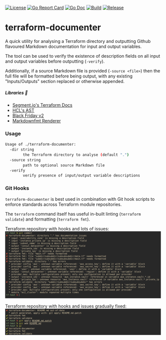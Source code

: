 [![License](https://img.shields.io/badge/license-BSD-brightgreen.svg?style=flat-square)](/LICENSE)
[![Go Report Card](https://goreportcard.com/badge/github.com/martinbaillie/terraform-documenter?style=flat-square)](https://goreportcard.com/report/github.com/martinbaillie/terraform-documenter)
[![Go Doc](https://img.shields.io/badge/godoc-reference-blue.svg?style=flat-square)](http://godoc.org/github.com/martinbaillie/terraform-documenter)
[![Build](https://img.shields.io/travis/martinbaillie/terraform-documenter/master.svg?style=flat-square)](https://travis-ci.org/martinbaillie/terraform-documenter)
[![Release](https://img.shields.io/github/release/martinbaillie/terraform-documenter.svg?style=flat-square)](https://github.com/martinbaillie/terraform-documenter/releases/latest)

# terraform-documenter

A quick utility for analysing a Terraform directory and outputting Github flavoured Markdown documentation for input and output variables.

The tool can be used to verify the existence of description fields on all input and output variables before outputting (`-verify`).

Additionally, if a source Markdown file is provided (`-source <file>`) then the full file will be formatted before being output, with any existing "Inputs/Outputs" section replaced or otherwise appended.

##### Libraries :clap:
- [Segment.io's Terraform Docs](https://godoc.org/github.com/segmentio/terraform-docs)
- [HCL's AST](https://godoc.org/github.com/hashicorp/hcl/hcl/ast)
- [Black Friday v2](https://godoc.org/gopkg.in/russross/blackfriday.v2)
- [Markdownfmt Renderer](https://godoc.org/github.com/jsternberg/markdownfmt/markdown)

### Usage

```bash
Usage of ./terraform-documenter:
  -dir string
        the Terraform directory to analyse (default ".")
  -source string
        path to optional source Markdown file
  -verify
        verify presence of input/output variable descriptions
```

### Git Hooks
`terraform-documenter` is best used in combination with Git hook scripts to enforce standards across Terraform module repositories. 

The `terraform` command itself has useful in-built linting (`terraform validate`) and formatting (`terraform fmt`).

Terraform repository with hooks and lots of issues:
![](images/issues.png?raw=true)

Terraform repository with hooks and issues gradually fixed:
![](images/fixes.png?raw=true)

